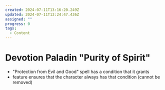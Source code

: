```yaml
---
created: 2024-07-11T13:16:20.249Z
updated: 2024-07-11T13:24:47.436Z
assigned: ""
progress: 0
tags:
  - Content
---
```


# Devotion Paladin "Purity of Spirit"

- "Protection from Evil and Good" spell has a condition that it grants
- feature ensures that the character always has that condition (cannot be removed)
